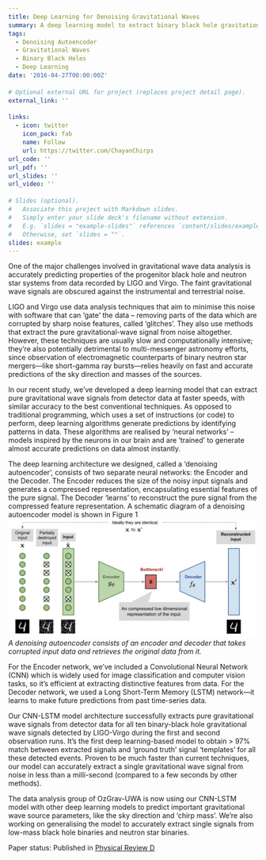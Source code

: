 ```yaml
---
title: Deep Learning for Denoising Gravitational Waves
summary: A deep learning model to extract binary black hole gravitational wave signals from LIGO noise.
tags:
  - Denoising Autoencoder 
  - Gravitational Waves
  - Binary Black Holes
  - Deep Learning
date: '2016-04-27T00:00:00Z'

# Optional external URL for project (replaces project detail page).
external_link: ''

links:
  - icon: twitter
    icon_pack: fab
    name: Follow
    url: https://twitter.com/ChayanChirps
url_code: ''
url_pdf: ''
url_slides: ''
url_video: ''

# Slides (optional).
#   Associate this project with Markdown slides.
#   Simply enter your slide deck's filename without extension.
#   E.g. `slides = "example-slides"` references `content/slides/example-slides.md`.
#   Otherwise, set `slides = ""`.
slides: example
---
```

One of the major challenges involved in gravitational wave data analysis is accurately predicting properties of the progenitor black hole and neutron star systems from data recorded by LIGO and Virgo. The faint gravitational wave signals are obscured against the instrumental and terrestrial noise.    
 
LIGO and Virgo use data analysis techniques that aim to minimise this noise with software that can ‘gate’ the data – removing parts of the data which are corrupted by sharp noise features, called ‘glitches’. They also use methods that extract the pure gravitational-wave signal from noise altogether. However, these techniques are usually slow and computationally intensive; they’re also potentially detrimental to multi-messenger astronomy efforts, since observation of electromagnetic counterparts of binary neutron star mergers—like short-gamma ray bursts—relies heavily on fast and accurate predictions of the sky direction and masses of the sources.
 
In our recent study, we’ve developed a deep learning model that can extract pure gravitational wave signals from detector data at faster speeds, with similar accuracy to the best conventional techniques. As opposed to traditional programming, which uses a set of instructions (or code) to perform, deep learning algorithms generate predictions by identifying patterns in data. These algorithms are realised by ‘neural networks’ – models inspired by the neurons in our brain and are ‘trained’ to generate almost accurate predictions on data almost instantly.     

The deep learning architecture we designed, called a ‘denoising autoencoder’, consists of two separate neural networks: the Encoder and the Decoder. The Encoder reduces the size of the noisy input signals and generates a compressed representation, encapsulating essential features of the pure signal. The Decoder ‘learns’ to reconstruct the pure signal from the compressed feature representation. A schematic diagram of a denoising autoencoder model is shown in Figure 1 ![Figure 1](image/chayan-image-research-brief_orig.png)*A denoising autoencoder consists of an encoder and decoder that takes corrupted input data and retrieves the original data from it.*
 
For the Encoder network, we’ve included a Convolutional Neural Network (CNN) which is widely used for image classification and computer vision tasks, so it’s efficient at extracting distinctive features from data. For the Decoder network, we used a Long Short-Term Memory (LSTM) network—it learns to make future predictions from past time-series data.
 
Our CNN-LSTM model architecture successfully extracts pure gravitational wave signals from detector data for all ten binary-black hole gravitational wave signals detected by LIGO-Virgo during the first and second observation runs. It’s the first deep learning-based model to obtain > 97% match between extracted signals and ‘ground truth’ signal ‘templates’ for all these detected events.  Proven to be much faster than current techniques, our model can accurately extract a single gravitational wave signal from noise in less than a milli-second (compared to a few seconds by other methods). 
 
The data analysis group of OzGrav-UWA is now using our CNN-LSTM model with other deep learning models to predict important gravitational wave source parameters, like the sky direction and ‘chirp mass’. We’re also working on generalising the model to accurately extract single signals from low-mass black hole binaries and neutron star binaries.    
 
Paper status: Published in [Physical Review D](https://journals.aps.org/prd/abstract/10.1103/PhysRevD.104.064046)
